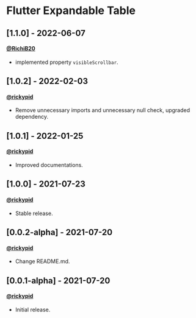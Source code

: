 # Flutter Expandable Table

## [1.1.0] - 2022-06-07
#### [@RichiB20](https://github.com/RichiB20)
- implemented property `visibleScrollbar`.

## [1.0.2] - 2022-02-03
#### [@rickypid](https://github.com/rickypid)
- Remove unnecessary imports and unnecessary null check, upgraded dependency.

## [1.0.1] - 2022-01-25
#### [@rickypid](https://github.com/rickypid)
- Improved documentations.

## [1.0.0] - 2021-07-23
#### [@rickypid](https://github.com/rickypid)
- Stable release.

## [0.0.2-alpha] - 2021-07-20
#### [@rickypid](https://github.com/rickypid)
- Change README.md.

## [0.0.1-alpha] - 2021-07-20
#### [@rickypid](https://github.com/rickypid)
- Initial release.